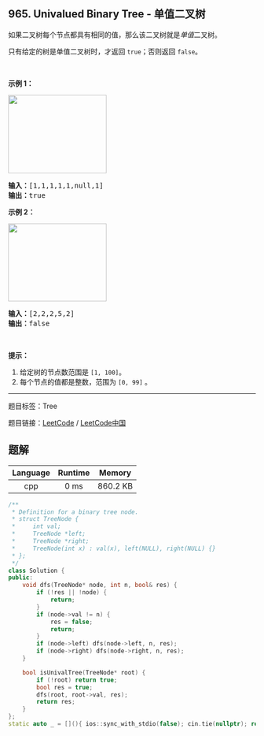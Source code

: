 ## 965. Univalued Binary Tree - 单值二叉树

<!--If you want to use the English description, use `question.content` instead-->

<p>如果二叉树每个节点都具有相同的值，那么该二叉树就是<em>单值</em>二叉树。</p>

<p>只有给定的树是单值二叉树时，才返回&nbsp;<code>true</code>；否则返回 <code>false</code>。</p>

<p>&nbsp;</p>

<p><strong>示例 1：</strong></p>

<p><img alt="" src="https://assets.leetcode-cn.com/aliyun-lc-upload/uploads/2018/12/29/screen-shot-2018-12-25-at-50104-pm.png" style="height: 159px; width: 200px;"></p>

<pre><strong>输入：</strong>[1,1,1,1,1,null,1]
<strong>输出：</strong>true
</pre>

<p><strong>示例 2：</strong></p>

<p><img alt="" src="https://assets.leetcode-cn.com/aliyun-lc-upload/uploads/2018/12/29/screen-shot-2018-12-25-at-50050-pm.png" style="height: 158px; width: 200px;"></p>

<pre><strong>输入：</strong>[2,2,2,5,2]
<strong>输出：</strong>false
</pre>

<p>&nbsp;</p>

<p><strong>提示：</strong></p>

<ol>
	<li>给定树的节点数范围是&nbsp;<code>[1, 100]</code>。</li>
	<li>每个节点的值都是整数，范围为&nbsp;<code>[0, 99]</code>&nbsp;。</li>
</ol>



-----

题目标签：Tree

题目链接：[LeetCode](https://leetcode.com/problems/univalued-binary-tree/description/)  /  [LeetCode中国](https://leetcode-cn.com/problems/univalued-binary-tree/description/)

## 题解



| Language | Runtime | Memory |
|:---:|:---:|:---:|
| cpp  | 0  ms | 860.2 KB |

```cpp
/**
 * Definition for a binary tree node.
 * struct TreeNode {
 *     int val;
 *     TreeNode *left;
 *     TreeNode *right;
 *     TreeNode(int x) : val(x), left(NULL), right(NULL) {}
 * };
 */
class Solution {
public:
    void dfs(TreeNode* node, int n, bool& res) {
        if (!res || !node) {
            return;
        }
        if (node->val != n) {
            res = false;
            return;
        }
        if (node->left) dfs(node->left, n, res);
        if (node->right) dfs(node->right, n, res);
    }

    bool isUnivalTree(TreeNode* root) {
        if (!root) return true;
        bool res = true;
        dfs(root, root->val, res);
        return res;
    }
};
static auto _ = [](){ ios::sync_with_stdio(false); cin.tie(nullptr); return 0; }();
```
